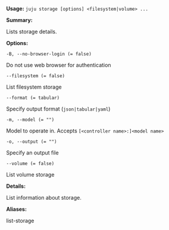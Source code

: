 **Usage:** `juju storage [options] <filesystem|volume> ...`

**Summary:**

Lists storage details.

**Options:**

`-B, --no-browser-login (= false)`

Do not use web browser for authentication

`--filesystem (= false)`

List filesystem storage

`--format (= tabular)`

Specify output format (`json|tabular|yaml`)

`-m, --model (= "")`

Model to operate in. Accepts `[<controller name>:]<model name>`

`-o, --output (= "")`

Specify an output file

`--volume (= false)`

List volume storage

**Details:**

List information about storage.

**Aliases:**

list-storage
